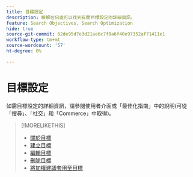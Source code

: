 ```yaml
---
title: 目標設定
description: 瞭解在何處可以找到有關目標設定的詳細資訊。
feature: Search Objectives, Search Optimization
hide: true
source-git-commit: 62de95d7e3d21ae6c7f0a6f40e97352af71411e1
workflow-type: tm+mt
source-wordcount: '57'
ht-degree: 0%

---
```


# 目標設定

如需目標設定的詳細資訊，請參閱使用者介面或「最佳化指南」中的說明(可從「搜尋」、「社交」和「Commerce」中取得)。

>[!MORELIKETHIS]
>
>* [關於目標](objective-about.md)
>* [建立目標](objective-create.md)
>* [編輯目標](objective-edit.md)
>* [刪除目標](objective-delete.md)
>* [將加權建議套用至目標](objective-apply-weight-recommendations.md)
